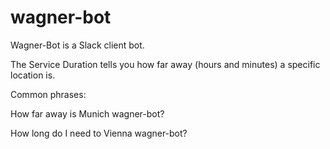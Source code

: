 # wagner-bot

Wagner-Bot is a Slack client bot.

The Service Duration tells you how far away (hours and minutes) a specific location is.

Common phrases:

How far away is Munich wagner-bot?

How long do I need to Vienna wagner-bot?
